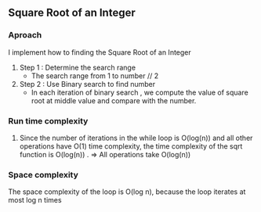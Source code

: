 ## Square Root of an Integer ##

### Aproach ###
I implement how to finding the Square Root of an Integer
1. Step 1 : Determine the search range 
    - The search range from 1 to number // 2
2. Step 2 : Use Binary search to find number
    - In each iteration of binary search , we compute the value of square root at middle value and compare with the number.

### Run time complexity ###
1. Since the number of iterations in the while loop is O(log(n)) and all other operations have O(1) time complexity, the time complexity of the sqrt function is O(log(n)) .
=> All operations take O(log(n))  

### Space complexity ###
The space complexity of the loop is O(log n), because the loop iterates at most log n times
